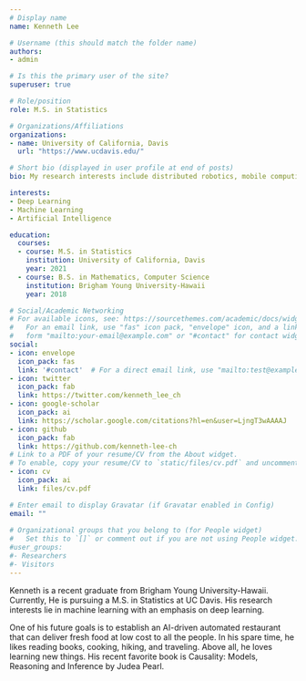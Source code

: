 ```yaml
---
# Display name
name: Kenneth Lee

# Username (this should match the folder name)
authors:
- admin

# Is this the primary user of the site?
superuser: true

# Role/position
role: M.S. in Statistics

# Organizations/Affiliations
organizations:
- name: University of California, Davis
  url: "https://www.ucdavis.edu/"

# Short bio (displayed in user profile at end of posts)
bio: My research interests include distributed robotics, mobile computing and programmable matter.

interests:
- Deep Learning
- Machine Learning
- Artificial Intelligence

education:
  courses:
  - course: M.S. in Statistics
    institution: University of California, Davis
    year: 2021
  - course: B.S. in Mathematics, Computer Science
    institution: Brigham Young University-Hawaii
    year: 2018

# Social/Academic Networking
# For available icons, see: https://sourcethemes.com/academic/docs/widgets/#icons
#   For an email link, use "fas" icon pack, "envelope" icon, and a link in the
#   form "mailto:your-email@example.com" or "#contact" for contact widget.
social:
- icon: envelope
  icon_pack: fas
  link: '#contact'  # For a direct email link, use "mailto:test@example.org".
- icon: twitter
  icon_pack: fab
  link: https://twitter.com/kenneth_lee_ch
- icon: google-scholar
  icon_pack: ai
  link: https://scholar.google.com/citations?hl=en&user=LjngT3wAAAAJ
- icon: github
  icon_pack: fab
  link: https://github.com/kenneth-lee-ch
# Link to a PDF of your resume/CV from the About widget.
# To enable, copy your resume/CV to `static/files/cv.pdf` and uncomment the lines below.  
- icon: cv
  icon_pack: ai
  link: files/cv.pdf

# Enter email to display Gravatar (if Gravatar enabled in Config)
email: ""
  
# Organizational groups that you belong to (for People widget)
#   Set this to `[]` or comment out if you are not using People widget.  
#user_groups:
#- Researchers
#- Visitors
---
```


Kenneth is a recent graduate from Brigham Young University-Hawaii. Currently, He is pursuing a M.S. in Statistics at UC Davis. His research interests lie in machine learning with an emphasis on deep learning.

One of his future goals is to establish an AI-driven automated restaurant that can deliver fresh food at low cost to all the people. In his spare time, he likes reading books, cooking, hiking, and traveling. Above all, he loves learning new things. His recent favorite book is Causality: Models, Reasoning and Inference by Judea Pearl.
